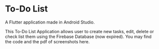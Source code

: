 # To-Do List
A Flutter application made in Android Studio.

This To-Do List Application allows user to create new tasks, edit, delete or check list them using the Firebase Database (now expired). 
You may find the code and the pdf of screenshots here.
